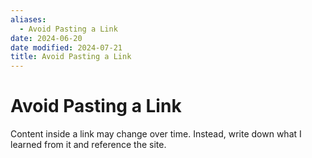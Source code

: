 ```yaml
---
aliases:
  - Avoid Pasting a Link
date: 2024-06-20
date modified: 2024-07-21
title: Avoid Pasting a Link
---
```


# Avoid Pasting a Link

Content inside a link may change over time. Instead, write down what I learned from it and reference the site.
